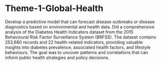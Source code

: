 # Theme-1-Global-Health
Develop a predictive model that can forecast disease outbreaks or disease diagnostics based on environmental and health data.
Did a comprehensive analysis of the Diabetes Health Indicators dataset from the 2015 Behavioural Risk Factor Surveillance System (BRFSS). The dataset contains 253,680 records and 22 health-related indicators, providing valuable insights into diabetes prevalence, associated health factors, and lifestyle behaviours. The goal was to uncover patterns and correlations that can inform public health strategies and policy decisions. 

